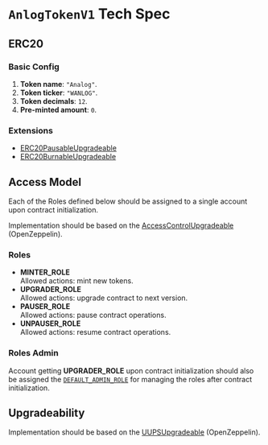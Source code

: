 # `AnlogTokenV1` Tech Spec 

## ERC20

### Basic Config 

1. **Token name**: `"Analog"`.
2. **Token ticker**: `"WANLOG"`.
3. **Token decimals**: `12`.
4. **Pre-minted amount**: `0`.

### Extensions 

+ [ERC20PausableUpgradeable](https://github.com/OpenZeppelin/openzeppelin-contracts-upgradeable/blob/fa525310e45f91eb20a6d3baa2644be8e0adba31/contracts/token/ERC20/extensions/ERC20PausableUpgradeable.sol#L23)
+ [ERC20BurnableUpgradeable](https://github.com/OpenZeppelin/openzeppelin-contracts-upgradeable/blob/fa525310e45f91eb20a6d3baa2644be8e0adba31/contracts/token/ERC20/extensions/ERC20BurnableUpgradeable.sol#L15)

## Access Model 

Each of the Roles defined below should be assigned to a single account upon contract initialization.

Implementation should be based on the [AccessControlUpgradeable](https://github.com/OpenZeppelin/openzeppelin-contracts-upgradeable/blob/fa525310e45f91eb20a6d3baa2644be8e0adba31/contracts/access/AccessControlUpgradeable.sol#L50) (OpenZeppelin).

### Roles 

+ **MINTER_ROLE**  
  Allowed actions: mint new tokens.
+ **UPGRADER_ROLE**  
  Allowed actions: upgrade contract to next version.
+ **PAUSER_ROLE**  
  Allowed actions: pause contract operations.
+ **UNPAUSER_ROLE**  
  Allowed actions: resume contract operations.

### Roles Admin 

Account getting **UPGRADER_ROLE** upon contract initialization should also be assigned the [`DEFAULT_ADMIN_ROLE`](https://github.com/OpenZeppelin/openzeppelin-contracts-upgradeable/blob/3837fe4e4506529be67065cc98583b601173a7e9/contracts/access/AccessControlUpgradeable.sol#L56) for managing the roles after contract initialization.

## Upgradeability 

Implementation should be based on the [UUPSUpgradeable](https://github.com/OpenZeppelin/openzeppelin-contracts-upgradeable/blob/fa525310e45f91eb20a6d3baa2644be8e0adba31/contracts/proxy/utils/UUPSUpgradeable.sol#L20) (OpenZeppelin).
